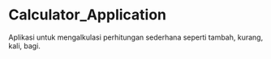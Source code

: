 # Calculator_Application

Aplikasi untuk mengalkulasi perhitungan sederhana seperti tambah, kurang, kali, bagi.
